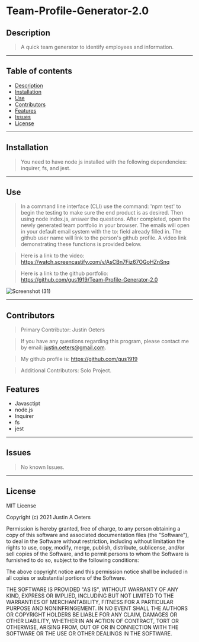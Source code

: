 # Team-Profile-Generator-2.0


## Description
> A quick team generator to identify employees and information.

  ---
  ## Table of contents
  * [Description](#description)
  * [Installation](#installation)
  * [Use](#use)
  * [Contributors](#contributors)
  * [Features](#features)
  * [Issues](#issues)
  * [License](#license)
  ---
  ## Installation
   
   >You need to have node js installed with the following dependencies: inquirer, fs, and jest.
 
  ---
  ## Use

  >In a command line interface (CLI) use the command: 'npm test' to begin the testing to make sure the end product is as desired.  Then using node index.js, answer the questions.  After completed, open the newly generated team portfolio in your browser.  The emails will open in your default email system with the to: field already filled in.  The github user name will link to the person's github profile.  A video link demonstrating these functions is provided below.

  >
  >Here is a link to the video: https://watch.screencastify.com/v/AsCBn7Fiz67OGoHZnSnq
  
  >
  
  >Here is a link to the github portfolio: https://github.com/gus1919/Team-Profile-Generator-2.0

![Screenshot (31)](https://user-images.githubusercontent.com/86876335/135764559-19098ea0-fb53-4eef-b5f7-85e8020e82dd.png)

  ---
  ## Contributors

 > Primary Contributor: Justin Oeters
  
> If you have any questions regarding this program, please contact me by email: justin.oeters@gmail.com.
  
>  My github profile is: https://github.com/gus1919

>  Additional Contributors: Solo Project.

  ## Features
* Javasctipt
* node.js
* Inquirer
* fs
* jest
---
  ## Issues
> No known Issues.
  ---

## License

MIT License

Copyright (c) 2021 Justin A Oeters

Permission is hereby granted, free of charge, to any person obtaining a copy
of this software and associated documentation files (the "Software"), to deal
in the Software without restriction, including without limitation the rights
to use, copy, modify, merge, publish, distribute, sublicense, and/or sell
copies of the Software, and to permit persons to whom the Software is
furnished to do so, subject to the following conditions:

The above copyright notice and this permission notice shall be included in all
copies or substantial portions of the Software.

THE SOFTWARE IS PROVIDED "AS IS", WITHOUT WARRANTY OF ANY KIND, EXPRESS OR
IMPLIED, INCLUDING BUT NOT LIMITED TO THE WARRANTIES OF MERCHANTABILITY,
FITNESS FOR A PARTICULAR PURPOSE AND NONINFRINGEMENT. IN NO EVENT SHALL THE
AUTHORS OR COPYRIGHT HOLDERS BE LIABLE FOR ANY CLAIM, DAMAGES OR OTHER
LIABILITY, WHETHER IN AN ACTION OF CONTRACT, TORT OR OTHERWISE, ARISING FROM,
OUT OF OR IN CONNECTION WITH THE SOFTWARE OR THE USE OR OTHER DEALINGS IN THE
SOFTWARE.
